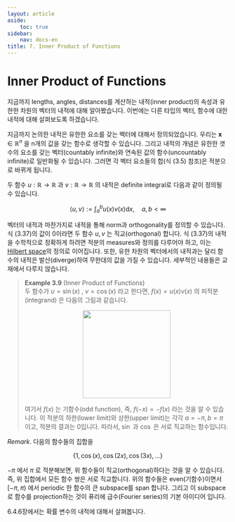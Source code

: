 ```yaml
---
layout: article
aside:
    toc: true
sidebar:
    nav: docs-en
title: 7. Inner Product of Functions
---
```


# Inner Product of Functions

지금까지 lengths, angles, distances를 계산하는 내적(inner product)의 속성과 유한한 차원의 벡터의 내적에 대해 알아봤습니다. 이번에는 다른 타입의 벡터, 함수에 대한 내적에 대해 살펴보도록 하겠습니다.

지금까지 논의한 내적은 유한한 요소를 갖는 벡터에 대해서 정의되었습니다. 우리는 $\boldsymbol{x} \in \mathbb{R}^n$ 을 n개의 값을 갖는 함수로 생각할 수 있습니다. 그리고 내적의 개념은 유한한 갯수의 요소를 갖는 벡터(countably infinite)와 연속된 값의 함수(uncountably infinite)로 일반화될 수 있습니다. 그러면 각 벡터 요소들의 합(식 (3.5) 참조)은 적분으로 바뀌게 됩니다.

두 함수 $u : \mathbb{R} \rightarrow \mathbb{R}$ 과 $v : \mathbb{R} \rightarrow \mathbb{R}$ 의 내적은 definite integral로 다음과 같이 정의될 수 있습니다.

$$ \langle u, v\rangle := \int_a^b u(x)v(x)\mathrm{d}x, \quad a, b < \infty \tag{3.37} $$

벡터의 내적과 마찬가지로 내적을 통해 norm과 orthogonality를 정의할 수 있습니다. 식 (3.37)의 값이 0이라면 두 함수 $u, v$ 는 직교(orthogonal) 합니다. 식 (3.37)의 내적을 수학적으로 정확하게 하려면 적분의 measures와 정의를 다루어야 하고, 이는 [Hilbert space](https://ko.wikipedia.org/wiki/%ED%9E%90%EB%B2%A0%EB%A5%B4%ED%8A%B8_%EA%B3%B5%EA%B0%84)의 정의로 이어집니다. 또한, 유한 차원의 벡터에서의 내적과는 달리 함수의 내적은 발산(diverge)하여 무한대의 값을 가질 수 있습니다. 세부적인 내용들은 교재에서 다루지 않습니다.

> **Example 3.9** (Inner Product of Functions)
> <br>
> 두 함수가 $u = \sin(x)$ , $v = \cos(x)$ 라고 한다면, $f(x) = u(x)v(x)$ 의 피적분(integrand) 은 다음의 그림과 같습니다.
> <div align="center"><img src="{{ site.baseurl }}/assets/images/figures/figure3.8.png" height=200px></div>
> 
> 여기서 $f(x)$ 는 기함수(odd function), 즉, $f(-x) = -f(x)$ 라는 것을 알 수 있습니다. 이 적분의 하한(lower limit)와 상한(upper limit)는 각각 $a = -\pi, b = \pi$ 이고, 적분의 결과는 0입니다. 따라서, $\sin$ 과 $\cos$ 은 서로 직교하는 함수입니다.

*Remark*. 다음의 함수들의 집합을

$$ \lbrace1, \cos(x), \cos(2x), \cos(3x), \dotsc\rbrace \tag{3.38} $$

$-\pi$ 에서 $\pi$ 로 적분해보면, 위 함수들이 직교(orthogonal)하다는 것을 알 수 있습니다. 즉, 위 집합에서 모든 함수 쌍은 서로 직교합니다. 위의 함수들은 even(기함수)이면서 $\lbrack-\pi, \pi)$ 에서 periodic 한 함수의 큰 subspace를 span 합니다. 그리고 이 subspace로 함수를 projection하는 것이 퓨리에 급수(Fourier series)의 기본 아이디어 입니다.

6.4.6장에서는 확률 변수의 내적에 대해서 살펴봅니다.